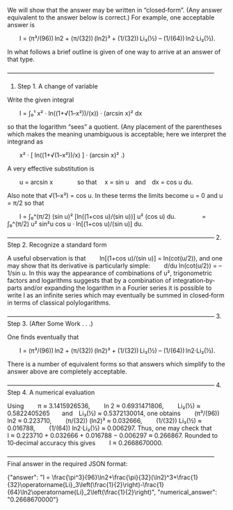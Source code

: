 We will show that the answer may be written in “closed‐form”. (Any answer equivalent to the answer below is correct.) For example, one acceptable answer is

  I = (π³/(96)) ln2 + (π/(32)) (ln2)³ + (1/(32)) Li₃(½) – (1/(64)) ln2·Li₂(½).

In what follows a brief outline is given of one way to arrive at an answer of that type.

––––––––––––––––––––––––––––––––––––––––––––––––––––––––––––––––––––
1. Step 1. A change of variable

Write the given integral

  I = ∫₀¹ x² · ln((1+√(1–x²))/(x)) · (arcsin x)² dx

so that the logarithm “sees” a quotient. (Any placement of the parentheses which makes the meaning unambiguous is acceptable; here we interpret the integrand as

  x² · [ ln((1+√(1–x²))/x) ] · (arcsin x)² .)

A very effective substitution is

  u = arcsin x    so that  x = sin u and dx = cos u du.

Also note that √(1–x²) = cos u. In these terms the limits become u = 0 and u = π/2 so that

  I = ∫₀^(π/2) (sin u)² [ln((1+cos u)/(sin u))] u² (cos u) du.
    = ∫₀^(π/2) u² sin²u cos u · ln[(1+cos u)/(sin u)] du.

––––––––––––––––––––––––––––––––––––––––––––––––––––––––––––––––––––
2. Step 2. Recognize a standard form

A useful observation is that
  ln[(1+cos u)/(sin u)] = ln(cot(u/2)),
and one may show that its derivative is particularly simple:
  d/du ln(cot(u/2)) = –1/sin u.
In this way the appearance of combinations of u², trigonometric factors and logarithms suggests that by a combination of integration‐by‐parts and/or expanding the logarithm in a Fourier series it is possible to write I as an infinite series which may eventually be summed in closed‐form in terms of classical polylogarithms.

––––––––––––––––––––––––––––––––––––––––––––––––––––––––––––––––––––
3. Step 3. (After Some Work . . .)

One finds eventually that

  I = (π³/(96)) ln2 + (π/(32)) (ln2)³ + (1/(32)) Li₃(½) – (1/(64)) ln2·Li₂(½).

There is a number of equivalent forms so that answers which simplify to the answer above are completely acceptable.

––––––––––––––––––––––––––––––––––––––––––––––––––––––––––––––––––––
4. Step 4. A numerical evaluation

Using
  π ≈ 3.1415926536,
  ln 2 ≈ 0.6931471806,
  Li₂(½) ≈ 0.5822405265  and Li₃(½) ≈ 0.5372130014,
one obtains
  (π³/(96)) ln2 ≈ 0.223710,
  (π/(32)) (ln2)³ ≈ 0.032666,
  (1/(32)) Li₃(½) ≈ 0.016788,
  (1/(64)) ln2·Li₂(½) ≈ 0.006297.
Thus, one may check that
  I ≈ 0.223710 + 0.032666 + 0.016788 − 0.006297 ≈ 0.266867.
Rounded to 10‐decimal accuracy this gives
  I ≈ 0.2668670000.

––––––––––––––––––––––––––––––––––––––––––––––––––––––––––––––––––––
Final answer in the required JSON format:

{"answer": "I = \\frac{\\pi^3}{96}\\ln2+\\frac{\\pi}{32}(\\ln2)^3+\\frac{1}{32}\\operatorname{Li}_3\\left(\\frac{1}{2}\\right)-\\frac{1}{64}\\ln2\\operatorname{Li}_2\\left(\\frac{1}{2}\\right)", "numerical_answer": "0.2668670000"}